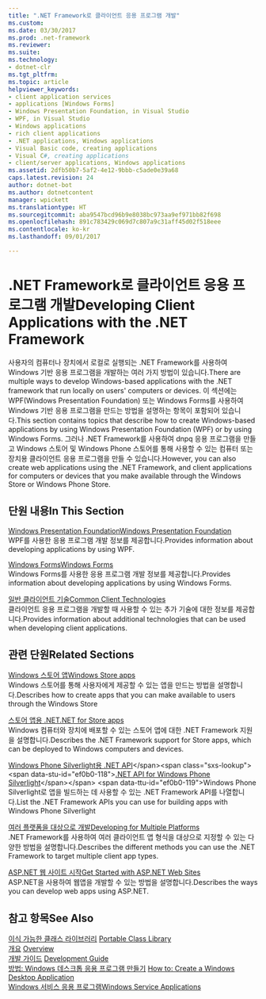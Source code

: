 ```yaml
---
title: ".NET Framework로 클라이언트 응용 프로그램 개발"
ms.custom: 
ms.date: 03/30/2017
ms.prod: .net-framework
ms.reviewer: 
ms.suite: 
ms.technology:
- dotnet-clr
ms.tgt_pltfrm: 
ms.topic: article
helpviewer_keywords:
- client application services
- applications [Windows Forms]
- Windows Presentation Foundation, in Visual Studio
- WPF, in Visual Studio
- Windows applications
- rich client applications
- .NET applications, Windows applications
- Visual Basic code, creating applications
- Visual C#, creating applications
- client/server applications, Windows applications
ms.assetid: 2dfb50b7-5af2-4e12-9bbb-c5ade0e39a68
caps.latest.revision: 24
author: dotnet-bot
ms.author: dotnetcontent
manager: wpickett
ms.translationtype: HT
ms.sourcegitcommit: aba9547bcd96b9e8038bc973aa9ef971bb82f698
ms.openlocfilehash: 891c783429c069d7c807a9c31aff45d02f518eee
ms.contentlocale: ko-kr
ms.lasthandoff: 09/01/2017

---
```

# <a name="developing-client-applications-with-the-net-framework"></a><span data-ttu-id="ef0b0-102">.NET Framework로 클라이언트 응용 프로그램 개발</span><span class="sxs-lookup"><span data-stu-id="ef0b0-102">Developing Client Applications with the .NET Framework</span></span>
<span data-ttu-id="ef0b0-103">사용자의 컴퓨터나 장치에서 로컬로 실행되는 .NET Framework를 사용하여 Windows 기반 응용 프로그램을 개발하는 여러 가지 방법이 있습니다.</span><span class="sxs-lookup"><span data-stu-id="ef0b0-103">There are multiple ways to develop Windows-based applications with the .NET framework that run locally on users' computers or devices.</span></span> <span data-ttu-id="ef0b0-104">이 섹션에는 WPF(Windows Presentation Foundation) 또는 Windows Forms를 사용하여 Windows 기반 응용 프로그램을 만드는 방법을 설명하는 항목이 포함되어 있습니다.</span><span class="sxs-lookup"><span data-stu-id="ef0b0-104">This section contains topics that describe how to create Windows-based applications by using Windows Presentation Foundation (WPF) or by using Windows Forms.</span></span> <span data-ttu-id="ef0b0-105">그러나 .NET Framework를 사용하여 dnpq 응용 프로그램을 만들고 Windows 스토어 및 Windows Phone 스토어를 통해 사용할 수 있는 컴퓨터 또는 장치용 클라이언트 응용 프로그램을 만들 수 있습니다.</span><span class="sxs-lookup"><span data-stu-id="ef0b0-105">However, you can also create web applications using the .NET Framework, and client applications for computers or devices that you make available through the Windows Store or Windows Phone Store.</span></span>  
  
## <a name="in-this-section"></a><span data-ttu-id="ef0b0-106">단원 내용</span><span class="sxs-lookup"><span data-stu-id="ef0b0-106">In This Section</span></span>  
 [<span data-ttu-id="ef0b0-107">Windows Presentation Foundation</span><span class="sxs-lookup"><span data-stu-id="ef0b0-107">Windows Presentation Foundation</span></span>](../../docs/framework/wpf/index.md)  
 <span data-ttu-id="ef0b0-108">WPF를 사용한 응용 프로그램 개발 정보를 제공합니다.</span><span class="sxs-lookup"><span data-stu-id="ef0b0-108">Provides information about developing applications by using WPF.</span></span>  
  
 [<span data-ttu-id="ef0b0-109">Windows Forms</span><span class="sxs-lookup"><span data-stu-id="ef0b0-109">Windows Forms</span></span>](../../docs/framework/winforms/index.md)  
 <span data-ttu-id="ef0b0-110">Windows Forms를 사용한 응용 프로그램 개발 정보를 제공합니다.</span><span class="sxs-lookup"><span data-stu-id="ef0b0-110">Provides information about developing applications by using Windows Forms.</span></span>  
  
 [<span data-ttu-id="ef0b0-111">일반 클라이언트 기술</span><span class="sxs-lookup"><span data-stu-id="ef0b0-111">Common Client Technologies</span></span>](../../docs/framework/common-client-technologies/index.md)  
 <span data-ttu-id="ef0b0-112">클라이언트 응용 프로그램을 개발할 때 사용할 수 있는 추가 기술에 대한 정보를 제공합니다.</span><span class="sxs-lookup"><span data-stu-id="ef0b0-112">Provides information about additional technologies that can be used when developing client applications.</span></span>  
  
## <a name="related-sections"></a><span data-ttu-id="ef0b0-113">관련 단원</span><span class="sxs-lookup"><span data-stu-id="ef0b0-113">Related Sections</span></span>  
 [<span data-ttu-id="ef0b0-114">Windows 스토어 앱</span><span class="sxs-lookup"><span data-stu-id="ef0b0-114">Windows Store apps</span></span>](http://msdn.microsoft.com/windows/apps/)  
 <span data-ttu-id="ef0b0-115">Windows 스토어를 통해 사용자에게 제공할 수 있는 앱을 만드는 방법을 설명합니다.</span><span class="sxs-lookup"><span data-stu-id="ef0b0-115">Describes how to create apps that you can make available to users through the Windows Store</span></span>  
  
 [<span data-ttu-id="ef0b0-116">스토어 앱용 .NET</span><span class="sxs-lookup"><span data-stu-id="ef0b0-116">.NET for Store apps</span></span>](http://msdn.microsoft.com/library/windows/apps/br230302.aspx)  
 <span data-ttu-id="ef0b0-117">Windows 컴퓨터와 장치에 배포할 수 있는 스토어 앱에 대한 .NET Framework 지원을 설명합니다.</span><span class="sxs-lookup"><span data-stu-id="ef0b0-117">Describes the .NET Framework support for Store apps, which can be deployed to Windows computers and devices.</span></span>  
  
 <span data-ttu-id="ef0b0-118">[Windows Phone Silverlight용 .NET API](http://msdn.microsoft.com/library/windows/apps/xaml/jj207211\(v=vs.105\).aspx)</span><span class="sxs-lookup"><span data-stu-id="ef0b0-118">[.NET API for Windows Phone Silverlight](http://msdn.microsoft.com/library/windows/apps/xaml/jj207211\(v=vs.105\).aspx)</span></span>  
 <span data-ttu-id="ef0b0-119">Windows Phone Silverlight로 앱을 빌드하는 데 사용할 수 있는 .NET Framework API를 나열합니다.</span><span class="sxs-lookup"><span data-stu-id="ef0b0-119">List the .NET Framework APIs you can use for building apps with Windows Phone Silverlight</span></span>  
  
 [<span data-ttu-id="ef0b0-120">여러 플랫폼을 대상으로 개발</span><span class="sxs-lookup"><span data-stu-id="ef0b0-120">Developing for Multiple Platforms</span></span>](../../docs/standard/cross-platform/index.md)  
 <span data-ttu-id="ef0b0-121">.NET Framework를 사용하여 여러 클라이언트 앱 형식을 대상으로 지정할 수 있는 다양한 방법을 설명합니다.</span><span class="sxs-lookup"><span data-stu-id="ef0b0-121">Describes the different methods you can use the .NET Framework to target multiple client app types.</span></span>  
  
 [<span data-ttu-id="ef0b0-122">ASP.NET 웹 사이트 시작</span><span class="sxs-lookup"><span data-stu-id="ef0b0-122">Get Started with ASP.NET Web Sites</span></span>](http://www.asp.net/get-started/websites)  
 <span data-ttu-id="ef0b0-123">ASP.NET을 사용하여 웹앱을 개발할 수 있는 방법을 설명합니다.</span><span class="sxs-lookup"><span data-stu-id="ef0b0-123">Describes the ways you can develop web apps using ASP.NET.</span></span>  
  
## <a name="see-also"></a><span data-ttu-id="ef0b0-124">참고 항목</span><span class="sxs-lookup"><span data-stu-id="ef0b0-124">See Also</span></span>  
 <span data-ttu-id="ef0b0-125">[이식 가능한 클래스 라이브러리](../../docs/standard/cross-platform/cross-platform-development-with-the-portable-class-library.md) </span><span class="sxs-lookup"><span data-stu-id="ef0b0-125">[Portable Class Library](../../docs/standard/cross-platform/cross-platform-development-with-the-portable-class-library.md) </span></span>  
 <span data-ttu-id="ef0b0-126">[개요](../../docs/framework/get-started/overview.md) </span><span class="sxs-lookup"><span data-stu-id="ef0b0-126">[Overview](../../docs/framework/get-started/overview.md) </span></span>  
 <span data-ttu-id="ef0b0-127">[개발 가이드](../../docs/framework/development-guide.md) </span><span class="sxs-lookup"><span data-stu-id="ef0b0-127">[Development Guide](../../docs/framework/development-guide.md) </span></span>  
 <span data-ttu-id="ef0b0-128">[방법: Windows 데스크톱 응용 프로그램 만들기](http://msdn.microsoft.com/library/47021403-eaca-4c34-946a-a26c42a64148) </span><span class="sxs-lookup"><span data-stu-id="ef0b0-128">[How to: Create a Windows Desktop Application](http://msdn.microsoft.com/library/47021403-eaca-4c34-946a-a26c42a64148) </span></span>  
 [<span data-ttu-id="ef0b0-129">Windows 서비스 응용 프로그램</span><span class="sxs-lookup"><span data-stu-id="ef0b0-129">Windows Service Applications</span></span>](../../docs/framework/windows-services/index.md)

